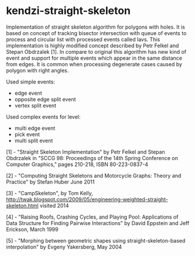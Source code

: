 kendzi-straight-skeleton
===========

Implementation of straight skeleton algorithm for polygons with holes. It is based on concept of tracking bisector
intersection with queue of events to process and circular list with processed events called lavs. This implementation is
highly modified concept described by Petr Felkel and Stepan Obdrzalek [1]. In compare to original this algorithm has new
kind of event and support for multiple events which appear in the same distance from edges. It is common when processing
degenerate cases caused by polygon with right angles.

Used simple events:

- edge event
- opposite edge split event
- vertex split event

Used complex events for level:

- multi edge event
- pick event
- multi split event

[1] - "Straight Skeleton Implementation" by Petr Felkel and Stepan Obdrzalek in "SCCG 98: Proceedings of the 14th Spring
Conference on Computer Graphics," pages 210-218, ISBN 80-223-0837-4

[2] - "Computing Straight Skeletons and Motorcycle Graphs: Theory and Practice" by Stefan Huber June 2011

[3] - "CampSkeleton", by Tom Kelly, http://twak.blogspot.com/2009/05/engineering-weighted-straight-skeleton.html visited
2014

[4] - "Raising Roofs, Crashing Cycles, and Playing Pool: Applications of Data Structure for Finding Pairwise
Interactions" by David Eppstein and Jeff Erickson, March 1999

[5] - "Morphing between geometric shapes using straight-skeleton-based interpolation" by Evgeny Yakersberg, May 2004
